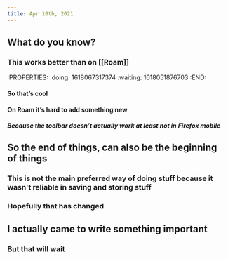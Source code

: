 ```yaml
---
title: Apr 10th, 2021
---
```


## What do you know?
### This works better than on [[Roam]]
:PROPERTIES:
:doing: 1618067317374
:waiting: 1618051876703
:END:
#### So that’s cool
#### On Roam it’s hard to add something new
##### Because the toolbar doesn’t actually work at least not in Firefox mobile
## So the end of things, can also be the beginning of things
### This is not the main preferred way of doing stuff because it wasn't reliable in saving and storing stuff
### Hopefully that has changed
## I actually came to write something important
### But that will wait
